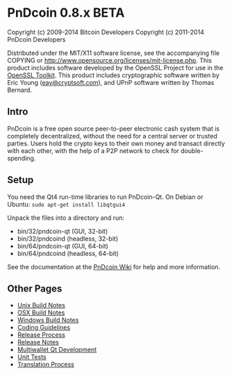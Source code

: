 PnDcoin 0.8.x BETA
====================

Copyright (c) 2009-2014 Bitcoin Developers
Copyright (c) 2011-2014 PnDcoin Developers

Distributed under the MIT/X11 software license, see the accompanying
file COPYING or http://www.opensource.org/licenses/mit-license.php.
This product includes software developed by the OpenSSL Project for use in the [OpenSSL Toolkit](http://www.openssl.org/). This product includes
cryptographic software written by Eric Young ([eay@cryptsoft.com](mailto:eay@cryptsoft.com)), and UPnP software written by Thomas Bernard.


Intro
---------------------
PnDcoin is a free open source peer-to-peer electronic cash system that is
completely decentralized, without the need for a central server or trusted
parties.  Users hold the crypto keys to their own money and transact directly
with each other, with the help of a P2P network to check for double-spending.


Setup
---------------------
You need the Qt4 run-time libraries to run PnDcoin-Qt. On Debian or Ubuntu:
	`sudo apt-get install libqtgui4`

Unpack the files into a directory and run:

- bin/32/pndcoin-qt (GUI, 32-bit)
- bin/32/pndcoind (headless, 32-bit)
- bin/64/pndcoin-qt (GUI, 64-bit)
- bin/64/pndcoind (headless, 64-bit)

See the documentation at the [PnDcoin Wiki](http://pndcoin.info)
for help and more information.


Other Pages
---------------------
- [Unix Build Notes](build-unix.md)
- [OSX Build Notes](build-osx.md)
- [Windows Build Notes](build-msw.md)
- [Coding Guidelines](coding.md)
- [Release Process](release-process.md)
- [Release Notes](release-notes.md)
- [Multiwallet Qt Development](multiwallet-qt.md)
- [Unit Tests](unit-tests.md)
- [Translation Process](translation_process.md)
